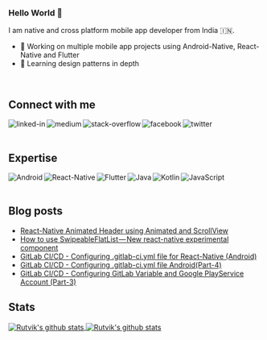 ### Hello World 👋
I am native and cross platform mobile app developer from India :india:.

- 🔭 Working on multiple mobile app projects using Android-Native, React-Native and Flutter
- 🌱 Learning design patterns in depth
<br />

## Connect with me

[<img align="left" alt="linked-in" src="https://img.shields.io/badge/linkedin-%230077B5.svg?&style=for-the-badge&logo=linkedin&logoColor=white" />](https://www.linkedin.com/in/rutvikbhatt9/)
[<img align="left" alt="medium" src="https://img.shields.io/badge/medium-%2312100E.svg?&style=for-the-badge&logo=medium&logoColor=white" />](https://medium.com/@rutvikbhatt9)
[<img align="left" alt="stack-overflow" src="https://img.shields.io/badge/stack%20overflow-FE7A16?logo=stack-overflow&logoColor=white&style=for-the-badge" />](https://stackoverflow.com/users/6454463/rutvik-bhatt)
[<img align="left" alt="facebook" src="https://img.shields.io/badge/facebook-%231877F2.svg?&style=for-the-badge&logo=facebook&logoColor=white" />](https://www.facebook.com/rutvikbhatt9)
[<img align="left" alt="twitter" src="https://img.shields.io/badge/twitter-%231DA1F2.svg?&style=for-the-badge&logo=twitter&logoColor=white" />](https://twitter.com/rutvik_bhatt)


<br />
<br />

## Expertise
<img align="left" alt="Android" src="https://img.shields.io/badge/Android-3DDC84?logo=android&logoColor=white&style=for-the-badge" />
<img align="left" alt="React-Native" src="https://img.shields.io/badge/React%20Native%20-%2320232a.svg?&style=for-the-badge&logo=react&logoColor=%2361DAFB" />
<img align="left" alt="Flutter" src="https://img.shields.io/badge/Flutter-%2302569B.svg?style=for-the-badge&logo=Flutter&logoColor=white" />
<img align="left" alt="Java" src="https://img.shields.io/badge/java-%23ED8B00.svg?style=for-the-badge&logo=java&logoColor=white" />
<img align="left" alt="Kotlin" src="https://img.shields.io/badge/kotlin-%230095D5.svg?style=for-the-badge&logo=kotlin&logoColor=white" />
<img align="left" alt="JavaScript" src="https://img.shields.io/badge/javascript-%23323330.svg?style=for-the-badge&logo=javascript&logoColor=%23F7DF1E" />

<br />
<br />


## Blog posts
- [React-Native Animated Header using Animated and ScrollView](https://cyburst.io/react-native-animated-header-with-scrollview/)
- [How to use SwipeableFlatList — New react-native experimental component](https://cyburst.io/how-to-use-swipeableflatlist-new-react-native-experimental-component/)
- [GitLab CI/CD -  Configuring .gitlab-ci.yml file for React-Native &lpar;Android&rpar;](https://cyburst.io/gitlab-ci-cd-configuring-gitlab-ci-yml-file-for-react-native-android/)
- [GitLab CI/CD - Configuring .gitlab-ci.yml file Android&lpar;Part-4&rpar;](https://cyburst.io/gitlab-ci-cd-configuring-gitlab-ci-yml-file-androidpart-4/)
- [GitLab CI/CD - Configuring GitLab Variable and Google PlayService Account &lpar;Part-3&rpar;](https://cyburst.io/gitlab-ci-cd-configuring-gitlab-variable-and-google-playservice-account-part-3/)

## Stats

<a href="https://github.com/rutvikbhatt9">
  <img align="center" src="https://github-readme-stats.vercel.app/api/top-langs/?username=rutvikbhatt9&theme=light&hide_langs_below=1" alt="Rutvik's github stats"/>
</a>

<a href="https://github.com/rutvikbhatt9">
 <img align="center" src="https://github-readme-stats.vercel.app/api?username=rutvikbhatt9&show_icons=true&theme=light&line_height=27" alt="Rutvik's github stats"/>
</a>
